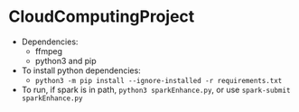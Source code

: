 # CloudComputingProject
- Dependencies:
    - ffmpeg
    - python3 and pip
- To install python dependencies:
    - `python3 -m pip install --ignore-installed -r requirements.txt`
- To run, if spark is in path, `python3 sparkEnhance.py`, or use `spark-submit sparkEnhance.py`
